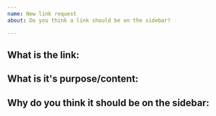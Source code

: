 ```yaml
---
name: New link request
about: Do you think a link should be on the sidebar?

---
```


## What is the link:

## What is it's purpose/content:

## Why do you think it should be on the sidebar:
